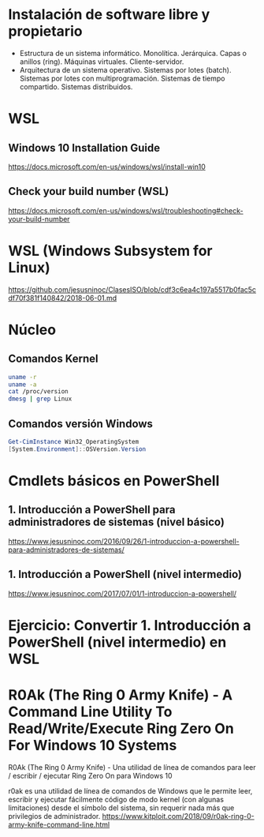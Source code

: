 # Instalación de software libre y propietario

- Estructura de un sistema informático. Monolítica. Jerárquica. Capas o anillos (ring). Máquinas virtuales. Cliente-servidor.
- Arquitectura de un sistema operativo. Sistemas por lotes (batch). Sistemas por lotes con multiprogramación. Sistemas de tiempo compartido. Sistemas distribuidos.

# WSL
## Windows 10 Installation Guide
https://docs.microsoft.com/en-us/windows/wsl/install-win10
## Check your build number (WSL)
https://docs.microsoft.com/en-us/windows/wsl/troubleshooting#check-your-build-number
# WSL (Windows Subsystem for Linux)
https://github.com/jesusninoc/ClasesISO/blob/cdf3c6ea4c197a5517b0fac5cdf70f381f140842/2018-06-01.md

# Núcleo
## Comandos Kernel
```Bash
uname -r
uname -a
cat /proc/version
dmesg | grep Linux
```

## Comandos versión Windows
```PowerShell
Get-CimInstance Win32_OperatingSystem
[System.Environment]::OSVersion.Version
````

# Cmdlets básicos en PowerShell
## 1. Introducción a PowerShell para administradores de sistemas (nivel básico)
https://www.jesusninoc.com/2016/09/26/1-introduccion-a-powershell-para-administradores-de-sistemas/
## 1. Introducción a PowerShell (nivel intermedio)
https://www.jesusninoc.com/2017/07/01/1-introduccion-a-powershell/


# Ejercicio: Convertir 1. Introducción a PowerShell (nivel intermedio) en WSL

# R0Ak (The Ring 0 Army Knife) - A Command Line Utility To Read/Write/Execute Ring Zero On For Windows 10 Systems
R0Ak (The Ring 0 Army Knife) - Una utilidad de línea de comandos para leer / escribir / ejecutar Ring Zero On para Windows 10 

r0ak es una utilidad de línea de comandos de Windows que le permite leer, escribir y ejecutar fácilmente código de modo kernel (con algunas limitaciones) desde el símbolo del sistema, sin requerir nada más que privilegios de administrador.
https://www.kitploit.com/2018/09/r0ak-ring-0-army-knife-command-line.html
